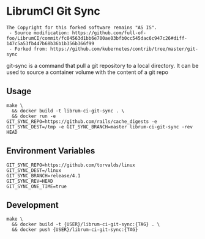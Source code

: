 LibrumCI Git Sync
=========

```
The Copyright for this forked software remains "AS IS".
 - Source modification: https://github.com/full-of-foo/LibrumCI/commit/fc04563d1bb6e700ae03bfb0cc545dac6c947c26#diff-147c5a53fb447b68b36b1b356b366f99
 - Forked from: https://github.com/kubernetes/contrib/tree/master/git-sync
```

git-sync is a command that pull a git repository to a local directory. It can be used to source a container volume with the content of a git repo

## Usage
```
make \
  && docker build -t librum-ci-git-sync . \
  && docker run -e GIT_SYNC_REPO=https://github.com/rails/cache_digests -e GIT_SYNC_DEST=/tmp -e GIT_SYNC_BRANCH=master librum-ci-git-sync -rev HEAD
```

## Environment Variables
```
GIT_SYNC_REPO=https://github.com/torvalds/linux
GIT_SYNC_DEST=/linux
GIT_SYNC_BRANCH=release/4.1
GIT_SYNC_REV=HEAD
GIT_SYNC_ONE_TIME=true
```

## Development
```
make \
  && docker build -t {USER}/librum-ci-git-sync:{TAG} . \
  && docker push {USER}/librum-ci-git-sync:{TAG}
```
